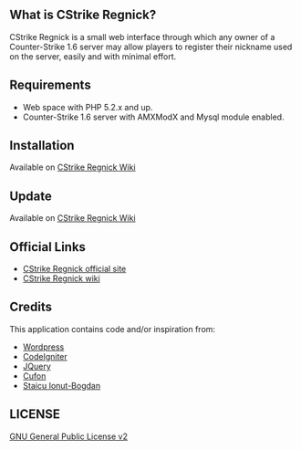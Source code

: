 ## What is CStrike Regnick?

CStrike Regnick is a small web interface through which any owner of a 
Counter-Strike 1.6 server may allow players to register their nickname used 
on the server, easily and with minimal effort.


## Requirements

* Web space with PHP 5.2.x and up.
* Counter-Strike 1.6 server with AMXModX and Mysql module enabled.


## Installation

Available on [CStrike Regnick Wiki](https://github.com/vimishor/CStrike-Regnick/wiki/Install)

## Update
Available on [CStrike Regnick Wiki](https://github.com/vimishor/CStrike-Regnick/wiki/Update)

## Official Links

* [CStrike Regnick official site](http://www.gentle.ro/proiecte/cstrike-regnick/)
* [CStrike Regnick wiki](https://github.com/vimishor/CStrike-Regnick/wiki)

## Credits

This application contains code and/or inspiration from:

* [Wordpress](http://wordpress.org/)
* [CodeIgniter](http://codeigniter.com/)
* [JQuery](http://jquery.com/)
* [Cufon](https://github.com/sorccu/cufon)
* [Staicu Ionut-Bogdan](http://www.iamntz.com/)

## LICENSE

[GNU General Public License v2](http://opensource.org/licenses/gpl-2.0.php)